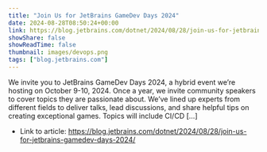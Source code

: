 ```yaml
---
title: "Join Us for JetBrains GameDev Days 2024"
date: 2024-08-28T08:50:24+00:00
link: https://blog.jetbrains.com/dotnet/2024/08/28/join-us-for-jetbrains-gamedev-days-2024/
showShare: false
showReadTime: false
thumbnail: images/devops.png
tags: ["blog.jetbrains.com"]
---
```

We invite you to JetBrains GameDev Days 2024, a hybrid event we’re hosting on October 9-10, 2024. Once a year, we invite community speakers to cover topics they are passionate about. We’ve lined up experts from different fields to deliver talks, lead discussions, and share helpful tips on creating exceptional games. Topics will include CI/CD […]

- Link to article: https://blog.jetbrains.com/dotnet/2024/08/28/join-us-for-jetbrains-gamedev-days-2024/